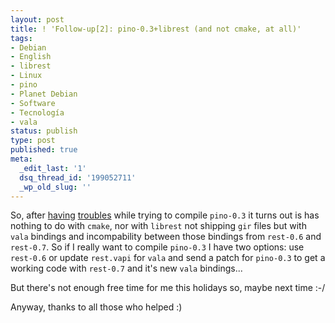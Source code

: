```yaml
---
layout: post
title: ! 'Follow-up[2]: pino-0.3+librest (and not cmake, at all)'
tags:
- Debian
- English
- librest
- Linux
- pino
- Planet Debian
- Software
- Tecnología
- vala
status: publish
type: post
published: true
meta:
  _edit_last: '1'
  dsq_thread_id: '199052711'
  _wp_old_slug: ''
---
```

So, after <a href="http://ghostbar.ath.cx/2010/12/26/dear-lazyweb-cmake-pino-0-3-little-issue/">having</a> <a href="http://ghostbar.ath.cx/2010/12/26/follow-up-pino0-3cmake/">troubles</a> while trying to compile <code>pino-0.3</code> it turns out is has nothing to do with <code>cmake</code>, nor with <code>librest</code> not shipping <code>gir</code> files but with <code>vala</code> bindings and incompability between those bindings from <code>rest-0.6</code> and <code>rest-0.7</code>. So if I really want to compile <code>pino-0.3</code> I have two options: use <code>rest-0.6</code> or update <code>rest.vapi</code> for <code>vala</code> and send a patch for <code>pino-0.3</code> to get a working code with <code>rest-0.7</code> and it's new <code>vala</code> bindings...

But there's not enough free time for me this holidays so, maybe next time :-/

Anyway, thanks to all those who helped :)
